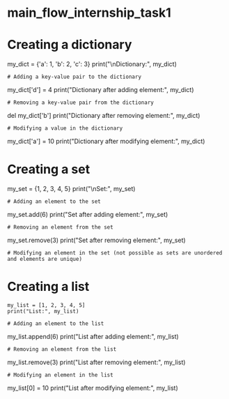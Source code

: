 # main_flow_internship_task1

  # Creating a dictionary
my_dict = {'a': 1, 'b': 2, 'c': 3}
print("\nDictionary:", my_dict)

    # Adding a key-value pair to the dictionary
my_dict['d'] = 4
print("Dictionary after adding element:", my_dict)

    # Removing a key-value pair from the dictionary
del my_dict['b']
print("Dictionary after removing element:", my_dict)

    # Modifying a value in the dictionary
my_dict['a'] = 10
print("Dictionary after modifying element:", my_dict)

   # Creating a set
my_set = {1, 2, 3, 4, 5}
print("\nSet:", my_set)

    # Adding an element to the set
my_set.add(6)
print("Set after adding element:", my_set)

    # Removing an element from the set
my_set.remove(3)
print("Set after removing element:", my_set)

    # Modifying an element in the set (not possible as sets are unordered and elements are unique)

 # Creating a list
    my_list = [1, 2, 3, 4, 5]
    print("List:", my_list)

    # Adding an element to the list
my_list.append(6)
print("List after adding element:", my_list)

    # Removing an element from the list
my_list.remove(3)
print("List after removing element:", my_list)

    # Modifying an element in the list
my_list[0] = 10
print("List after modifying element:", my_list)

  
